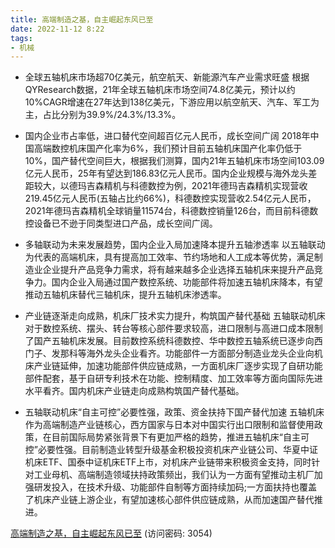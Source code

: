 ```yaml
---
title: 高端制造之基，自主崛起东风已至
date: 2022-11-12 8:22
tags:
- 机械
---
```

- 全球五轴机床市场超70亿美元，航空航天、新能源汽车产业需求旺盛
根据QYResearch数据，21年全球五轴机床市场空间74.8亿美元，预计以约10%CAGR增速在27年达到138亿美元，下游应用以航空航天、汽车、军工为主，占比分别为39.9%/24.3%/13.3%。

- 国内企业市占率低，进口替代空间超百亿元人民币，成长空间广阔
2018年中国高端数控机床国产化率为6%，我们预计目前五轴机床国产化率仍低于10%，国产替代空间巨大，根据我们测算，国内21年五轴机床市场空间103.09亿元人民币，25年有望达到186.83亿元人民币。国内企业规模与海外龙头差距较大，以德玛吉森精机与科德数控为例，2021年德玛吉森精机实现营收219.45亿元人民币(五轴占比约66%)，科德数控实现营收2.54亿元人民币，2021年德玛吉森精机全球销量11574台，科德数控销量126台，而目前科德数控设备已不逊于同类型进口产品，成长空间广阔。

- 多轴联动为未来发展趋势，国内企业入局加速降本提升五轴渗透率
以五轴联动为代表的高端机床，具有提高加工效率、节约场地和人工成本等优势，满足制造业企业提升产品竞争力需求，将有越来越多企业选择五轴机床来提升产品竞争力。国内企业入局通过国产数控系统、功能部件将加速五轴机床降本，有望推动五轴机床替代三轴机床，提升五轴机床渗透率。
<!-- more -->

- 产业链逐渐走向成熟，机床厂技术实力提升，构筑国产替代基础
五轴联动机床对于数控系统、摆头、转台等核心部件要求较高，进口限制与高进口成本限制了国产五轴机床发展。目前数控系统科德数控、华中数控五轴系统已逐步向西门子、发那科等海外龙头企业看齐。功能部件一方面部分制造业龙头企业向机床产业链延伸，加速功能部件供应链成熟，一方面机床厂逐步实现了自研功能部件配套，基于自研专利技术在功能、控制精度、加工效率等方面向国际先进水平看齐。国内机床产业链走向成熟构筑国产替代基础。

- 五轴联动机床“自主可控”必要性强，政策、资金扶持下国产替代加速
五轴机床作为高端制造产业链核心，西方国家与日本对中国实行出口限制和监督使用政策，在目前国际局势紧张背景下有更加严格的趋势，推进五轴机床“自主可控”必要性强。目前制造业转型升级基金积极投资机床产业链公司、华夏中证机床ETF、国泰中证机床ETF上市，对机床产业链带来积极资金支持，同时针对工业母机、高端制造领域扶持政策频出，我们认为一方面有望推动主机厂加强研发投入，在技术升级、功能部件自制等方面持续加码;一方面扶持也覆盖了机床产业链上游企业，有望加速核心部件供应链成熟，从而加速国产替代推进。

[高端制造之基，自主崛起东风已至](https://url12.ctfile.com/f/3948612-722994864-899b3d?p=3054)
(访问密码: 3054)
